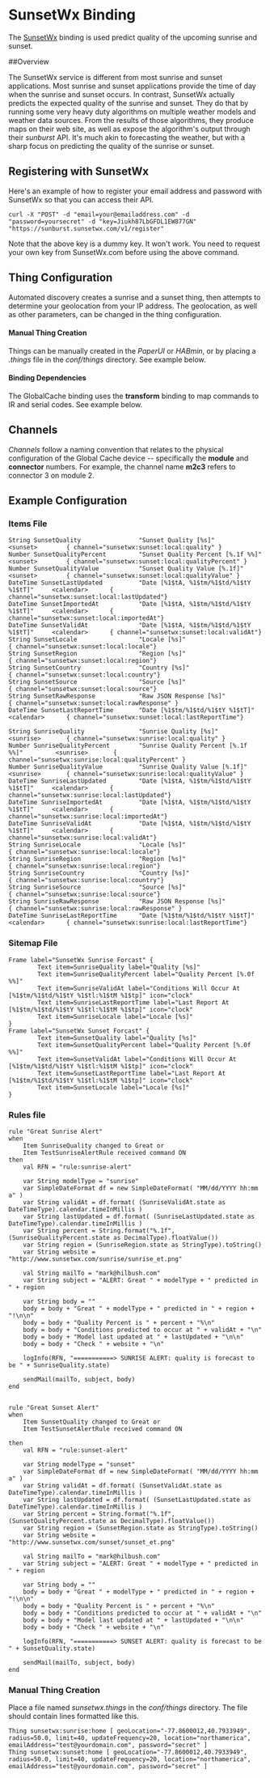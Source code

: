# SunsetWx Binding

The [SunsetWx](http://www.sunsetwx.com) binding is used predict quality of the upcoming sunrise and sunset.

##Overview

The SunsetWx service is different from most sunrise and sunset applications.  Most sunrise and sunset applications provide the time of day when the sunrise and sunset occurs.  In contrast, SunsetWx actually predicts the expected quality of the sunrise and sunset.  They do that by running some very heavy duty algorithms on multiple weather models and weather data sources. From the results of those algorithms, they produce maps on their web site, as well as expose the algorithm's output through their *sunburst* API. It's much akin to forecasting the weather, but with a sharp focus on predicting the quality of the sunrise or sunset.

## Registering with SunsetWx

Here's an example of how to register your email address and password with SunsetWx so that you can access their API.

```
curl -X "POST" -d "email=your@emailaddress.com" -d "password=yoursecret" -d "key=Jiukh87LbGFDL1EW877GN" "https://sunburst.sunsetwx.com/v1/register"
```

Note that the above key is a dummy key.  It won't work.  You need to request your own key from SunsetWx.com before using the above command.

## Thing Configuration

Automated discovery creates a sunrise and a sunset thing, then attempts to determine your geolocation from your IP address.  The geolocation, as well as other parameters, can be changed in the thing configuration.

#### Manual Thing Creation

Things can be manually created in the *PaperUI* or *HABmin*, or by placing a *.things* file in the *conf/things* directory.  See example below.

#### Binding Dependencies

The GlobalCache binding uses the **transform** binding to map commands to IR and serial codes.  See example below.

## Channels

*Channels* follow a naming convention that relates to the physical configuration of the Global Cache device -- specifically the **module** and **connector** numbers.  For example, the channel name **m2c3** refers to connector 3 on module 2.



## Example Configuration

### Items File

```
String SunsetQuality                "Sunset Quality [%s]"                       <sunset>        { channel="sunsetwx:sunset:local:quality" }
Number SunsetQualityPercent         "Sunset Quality Percent [%.1f %%]"          <sunset>        { channel="sunsetwx:sunset:local:qualityPercent" }
Number SunsetQualityValue           "Sunset Quality Value [%.1f]"               <sunset>        { channel="sunsetwx:sunset:local:qualityValue" }
DateTime SunsetLastUpdated          "Date [%1$tA, %1$tm/%1$td/%1$tY %1$tT]"     <calendar>      { channel="sunsetwx:sunset:local:lastUpdated"}
DateTime SunsetImportedAt           "Date [%1$tA, %1$tm/%1$td/%1$tY %1$tT]"     <calendar>      { channel="sunsetwx:sunset:local:importedAt"}
DateTime SunsetValidAt              "Date [%1$tA, %1$tm/%1$td/%1$tY %1$tT]"     <calendar>      { channel="sunsetwx:sunset:local:validAt"}
String SunsetLocale                 "Locale [%s]"                                               { channel="sunsetwx:sunset:local:locale"}
String SunsetRegion                 "Region [%s]"                                               { channel="sunsetwx:sunset:local:region"}
String SunsetCountry                "Country [%s]"                                              { channel="sunsetwx:sunset:local:country"}
String SunsetSource                 "Source [%s]"                                               { channel="sunsetwx:sunset:local:source"}
String SunsetRawResponse            "Raw JSON Response [%s]"                                    { channel="sunsetwx:sunset:local:rawResponse" }
DateTime SunsetLastReportTime       "Date [%1$tm/%1$td/%1$tY %1$tT]"            <calendar>      { channel="sunsetwx:sunset:local:lastReportTime"}

String SunriseQuality               "Sunrise Quality [%s]"                      <sunrise>       { channel="sunsetwx:sunrise:local:quality" }
Number SunriseQualityPercent        "Sunrise Quality Percent [%.1f %%]"         <sunrise>       { channel="sunsetwx:sunrise:local:qualityPercent" }
Number SunriseQualityValue          "Sunrise Quality Value [%.1f]"              <sunrise>       { channel="sunsetwx:sunrise:local:qualityValue" }
DateTime SunriseLastUpdated         "Date [%1$tA, %1$tm/%1$td/%1$tY %1$tT]"     <calendar>      { channel="sunsetwx:sunrise:local:lastUpdated"}
DateTime SunriseImportedAt          "Date [%1$tA, %1$tm/%1$td/%1$tY %1$tT]"     <calendar>      { channel="sunsetwx:sunrise:local:importedAt"}
DateTime SunriseValidAt             "Date [%1$tA, %1$tm/%1$td/%1$tY %1$tT]"     <calendar>      { channel="sunsetwx:sunrise:local:validAt"}
String SunriseLocale                "Locale [%s]"                                               { channel="sunsetwx:sunrise:local:locale"}
String SunriseRegion                "Region [%s]"                                               { channel="sunsetwx:sunrise:local:region"}
String SunriseCountry               "Country [%s]"                                              { channel="sunsetwx:sunrise:local:country"}
String SunriseSource                "Source [%s]"                                               { channel="sunsetwx:sunrise:local:source"}
String SunriseRawResponse           "Raw JSON Response [%s]"                                    { channel="sunsetwx:sunrise:local:rawResponse" }
DateTime SunriseLastReportTime      "Date [%1$tm/%1$td/%1$tY %1$tT]"            <calendar>      { channel="sunsetwx:sunrise:local:lastReportTime"}
```

 
### Sitemap File

```
Frame label="SunsetWx Sunrise Forcast" {
        Text item=SunriseQuality label="Quality [%s]"
        Text item=SunriseQualityPercent label="Quality Percent [%.0f %%]"
        Text item=SunriseValidAt label="Conditions Will Occur At [%1$tm/%1$td/%1$tY %1$tl:%1$tM %1$tp]" icon="clock"
        Text item=SunriseLastReportTime label="Last Report At [%1$tm/%1$td/%1$tY %1$tl:%1$tM %1$tp]" icon="clock"
        Text item=SunriseLocale label="Locale [%s]"
}
Frame label="SunsetWx Sunset Forcast" {
        Text item=SunsetQuality label="Quality [%s]"
        Text item=SunsetQualityPercent label="Quality Percent [%.0f %%]"
        Text item=SunsetValidAt label="Conditions Will Occur At [%1$tm/%1$td/%1$tY %1$tl:%1$tM %1$tp]" icon="clock"
        Text item=SunsetLastReportTime label="Last Report At [%1$tm/%1$td/%1$tY %1$tl:%1$tM %1$tp]" icon="clock"
        Text item=SunsetLocale label="Locale [%s]"
}
```

### Rules file

```
rule "Great Sunrise Alert"
when
    Item SunriseQuality changed to Great or
    Item TestSunriseAlertRule received command ON
then
    val RFN = "rule:sunrise-alert"

    var String modelType = "sunrise"
    var SimpleDateFormat df = new SimpleDateFormat( "MM/dd/YYYY hh:mm a" )
    var String validAt = df.format( (SunriseValidAt.state as DateTimeType).calendar.timeInMillis )
    var String lastUpdated = df.format( (SunriseLastUpdated.state as DateTimeType).calendar.timeInMillis )
    var String percent = String.format("%.1f", (SunriseQualityPercent.state as DecimalType).floatValue())
    var String region = (SunriseRegion.state as StringType).toString()
    var String website = "http://www.sunsetwx.com/sunrise/sunrise_et.png"
    
    val String mailTo = "mark@hilbush.com"
    var String subject = "ALERT: Great " + modelType + " predicted in " + region
    
    var String body = ""
    body = body + "Great " + modelType + " predicted in " + region + "!\n\n"
    body = body + "Quality Percent is " + percent + "%\n"
    body = body + "Conditions predicted to occur at " + validAt + "\n"
    body = body + "Model last updated at " + lastUpdated + "\n\n"
    body = body + "Check " + website + "\n"

    logInfo(RFN, "===========> SUNRISE ALERT: quality is forecast to be " + SunriseQuality.state)

    sendMail(mailTo, subject, body)
end


rule "Great Sunset Alert"
when
    Item SunsetQuality changed to Great or
    Item TestSunsetAlertRule received command ON

then
    val RFN = "rule:sunset-alert"

    var String modelType = "sunset"
    var SimpleDateFormat df = new SimpleDateFormat( "MM/dd/YYYY hh:mm a" )
    var String validAt = df.format( (SunsetValidAt.state as DateTimeType).calendar.timeInMillis )
    var String lastUpdated = df.format( (SunsetLastUpdated.state as DateTimeType).calendar.timeInMillis )
    var String percent = String.format("%.1f", (SunsetQualityPercent.state as DecimalType).floatValue())
    var String region = (SunsetRegion.state as StringType).toString()
    var String website = "http://www.sunsetwx.com/sunset/sunset_et.png"
        
    val String mailTo = "mark@hilbush.com"
    var String subject = "ALERT: Great " + modelType + " predicted in " + region
    
    var String body = ""
    body = body + "Great " + modelType + " predicted in " + region + "!\n\n"
    body = body + "Quality Percent is " + percent + "%\n"
    body = body + "Conditions predicted to occur at " + validAt + "\n"
    body = body + "Model last updated at " + lastUpdated + "\n\n"
    body = body + "Check " + website + "\n"

    logInfo(RFN, "===========> SUNSET ALERT: quality is forecast to be " + SunsetQuality.state)

    sendMail(mailTo, subject, body)
end
```

### Manual Thing Creation

Place a file named *sunsetwx.things* in the *conf/things* directory.  The file should contain lines formatted like this.

```
Thing sunsetwx:sunrise:home [ geoLocation="-77.8600012,40.7933949", radius=50.0, limit=40, updateFrequency=20, location="northamerica", emailAddress="test@yourdomain.com", password="secret" ]
Thing sunsetwx:sunset:home [ geoLocation="-77.8600012,40.7933949", radius=50.0, limit=40, updateFrequency=20, location="northamerica", emailAddress="test@yourdomain.com", password="secret" ]
```
